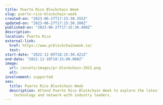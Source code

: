 ```yaml
---
title: Puerto Rico Blockchain Week
slug: puerto-rico-blockchain-week
created-on: "2023-06-27T17:15:30.355Z"
updated-on: "2023-06-27T17:15:30.380Z"
published-on: "2023-06-27T17:15:30.400Z"
description:
location: Puerto Rico
external-link:
  href: https://www.prblockchainweek.io/
  text:
start-date: "2022-12-05T18:15:30.421Z"
end-date: "2022-12-10T18:15:00.000Z"
image:
  url: /assets/images/pr-blockchain-2022.png
  alt:
involvement: supported
seo:
  title: Puerto Rico Blockchain Week
  description: Attend Puerto Rico Blockchain Week to explore the latest in blockchain
    technology and network with industry leaders.
---
```

